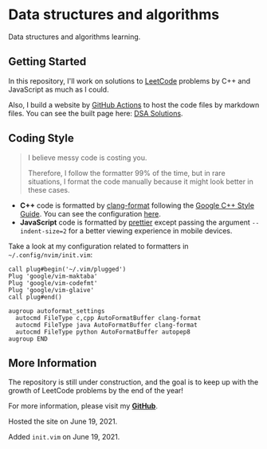 # Data structures and algorithms

Data structures and algorithms learning.

## Getting Started

In this repository, I'll work on solutions to [LeetCode](https://leetcode.com/problemset/all/) problems by C++ and JavaScript as much as I could.

Also, I build a website by [GitHub Actions](https://github.com/features/actions) to host the code files by markdown files.
You can see the built page here: [DSA Solutions](https://mashafrancis.github.io/dsa/).

## Coding Style

> I believe messy code is costing you.
>
> Therefore, I follow the formatter 99% of the time, but in rare situations, I format the code manually because it might look better in these cases.

- **C++** code is formatted by [clang-format](https://clang.llvm.org/docs/ClangFormat.html) following the [Google C++ Style Guide](https://google.github.io/styleguide/cppguide.html#Spaces_vs._Tabs). You can see the configuration [here](https://github.com/google/leveldb/blob/master/.clang-format).
- **JavaScript** code is formatted by [prettier](https://prettier.io/) except passing the argument `--indent-size=2` for a better viewing experience in mobile devices.

Take a look at my configuration related to formatters in `~/.config/nvim/init.vim`:

```vim
call plug#begin('~/.vim/plugged')
Plug 'google/vim-maktaba'
Plug 'google/vim-codefmt'
Plug 'google/vim-glaive'
call plug#end()

augroup autoformat_settings
  autocmd FileType c,cpp AutoFormatBuffer clang-format
  autocmd FileType java AutoFormatBuffer clang-format
  autocmd FileType python AutoFormatBuffer autopep8
augroup END
```

## More Information

The repository is still under construction, and the goal is to keep up with the growth of LeetCode problems by the end of the year!

For more information, please visit my [**GitHub**](https://github.com/mashafrancis/).

Hosted the site on June 19, 2021.

Added `init.vim` on June 19, 2021.
